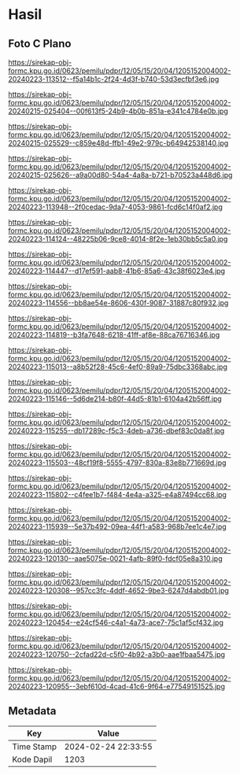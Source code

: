 # Hasil

## Foto C Plano

https://sirekap-obj-formc.kpu.go.id/0623/pemilu/pdpr/12/05/15/20/04/1205152004002-20240223-113512--f5a14b1c-2f24-4d3f-b740-53d3ecfbf3e6.jpg

https://sirekap-obj-formc.kpu.go.id/0623/pemilu/pdpr/12/05/15/20/04/1205152004002-20240215-025404--00f613f5-24b9-4b0b-851a-e341c4784e0b.jpg

https://sirekap-obj-formc.kpu.go.id/0623/pemilu/pdpr/12/05/15/20/04/1205152004002-20240215-025529--c859e48d-ffb1-49e2-979c-b64942538140.jpg

https://sirekap-obj-formc.kpu.go.id/0623/pemilu/pdpr/12/05/15/20/04/1205152004002-20240215-025626--a9a00d80-54a4-4a8a-b721-b70523a448d6.jpg

https://sirekap-obj-formc.kpu.go.id/0623/pemilu/pdpr/12/05/15/20/04/1205152004002-20240223-113948--2f0cedac-9da7-4053-9861-fcd6c14f0af2.jpg

https://sirekap-obj-formc.kpu.go.id/0623/pemilu/pdpr/12/05/15/20/04/1205152004002-20240223-114124--48225b06-9ce8-4014-8f2e-1eb30bb5c5a0.jpg

https://sirekap-obj-formc.kpu.go.id/0623/pemilu/pdpr/12/05/15/20/04/1205152004002-20240223-114447--d17ef591-aab8-41b6-85a6-43c38f6023e4.jpg

https://sirekap-obj-formc.kpu.go.id/0623/pemilu/pdpr/12/05/15/20/04/1205152004002-20240223-114556--bb8ae54e-8606-430f-9087-31887c80f932.jpg

https://sirekap-obj-formc.kpu.go.id/0623/pemilu/pdpr/12/05/15/20/04/1205152004002-20240223-114819--b3fa7648-6218-41ff-af8e-88ca76716346.jpg

https://sirekap-obj-formc.kpu.go.id/0623/pemilu/pdpr/12/05/15/20/04/1205152004002-20240223-115013--a8b52f28-45c6-4ef0-89a9-75dbc3368abc.jpg

https://sirekap-obj-formc.kpu.go.id/0623/pemilu/pdpr/12/05/15/20/04/1205152004002-20240223-115146--5d6de214-b80f-44d5-81b1-6104a42b56ff.jpg

https://sirekap-obj-formc.kpu.go.id/0623/pemilu/pdpr/12/05/15/20/04/1205152004002-20240223-115255--db17289c-f5c3-4deb-a736-dbef83c0da8f.jpg

https://sirekap-obj-formc.kpu.go.id/0623/pemilu/pdpr/12/05/15/20/04/1205152004002-20240223-115503--48cf19f8-5555-4797-830a-83e8b771669d.jpg

https://sirekap-obj-formc.kpu.go.id/0623/pemilu/pdpr/12/05/15/20/04/1205152004002-20240223-115802--c4fee1b7-f484-4e4a-a325-e4a87494cc68.jpg

https://sirekap-obj-formc.kpu.go.id/0623/pemilu/pdpr/12/05/15/20/04/1205152004002-20240223-115939--5e37b492-09ea-44f1-a583-968b7ee1c4e7.jpg

https://sirekap-obj-formc.kpu.go.id/0623/pemilu/pdpr/12/05/15/20/04/1205152004002-20240223-120130--aae5075e-0021-4afb-89f0-fdcf05e8a310.jpg

https://sirekap-obj-formc.kpu.go.id/0623/pemilu/pdpr/12/05/15/20/04/1205152004002-20240223-120308--957cc3fc-4ddf-4652-9be3-6247d4abdb01.jpg

https://sirekap-obj-formc.kpu.go.id/0623/pemilu/pdpr/12/05/15/20/04/1205152004002-20240223-120454--e24cf546-c4a1-4a73-ace7-75c1af5cf432.jpg

https://sirekap-obj-formc.kpu.go.id/0623/pemilu/pdpr/12/05/15/20/04/1205152004002-20240223-120750--2cfad22d-c5f0-4b92-a3b0-aae1fbaa5475.jpg

https://sirekap-obj-formc.kpu.go.id/0623/pemilu/pdpr/12/05/15/20/04/1205152004002-20240223-120955--3ebf610d-4cad-41c6-9f64-e77549151525.jpg


## Metadata

| Key        | Value               |
| ---------- | ------------------- |
| Time Stamp | 2024-02-24 22:33:55 |
| Kode Dapil | 1203                |



